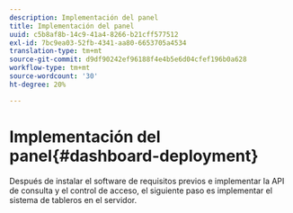 ```yaml
---
description: Implementación del panel
title: Implementación del panel
uuid: c5b8af8b-14c9-41a4-8266-b21cff577512
exl-id: 7bc9ea03-52fb-4341-aa80-6653705a4534
translation-type: tm+mt
source-git-commit: d9df90242ef96188f4e4b5e6d04cfef196b0a628
workflow-type: tm+mt
source-wordcount: '30'
ht-degree: 20%

---
```


# Implementación del panel{#dashboard-deployment}

Después de instalar el software de requisitos previos e implementar la API de consulta y el control de acceso, el siguiente paso es implementar el sistema de tableros en el servidor.
